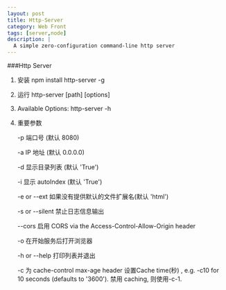 ```yaml
---
layout: post
title: Http-Server
category: Web Front
tags: [server,node]
description: |
  A simple zero-configuration command-line http server
---
```


###Http Server

1. 安装
 npm install http-server -g

2. 运行
 http-server [path] [options]

3. Available Options:
 http-server -h

4. 重要参数

    -p 端口号 (默认 8080)

    -a IP 地址 (默认 0.0.0.0)

    -d 显示目录列表 (默认 'True')

    -i 显示 autoIndex (默认 'True')

    -e or --ext 如果没有提供默认的文件扩展名(默认 'html')

    -s or --silent 禁止日志信息输出

    --cors 启用 CORS via the Access-Control-Allow-Origin header

    -o 在开始服务后打开浏览器

    -h or --help 打印列表并退出

    -c 为 cache-control max-age header 设置Cache time(秒) , e.g. -c10 for 10 seconds (defaults to '3600'). 禁用 caching, 则使用-c-1.

